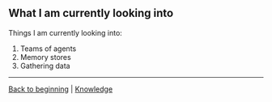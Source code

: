 ## What I am currently looking into ##

Things I am currently looking into:

1. Teams of agents
2. Memory stores
3. Gathering data

---
[Back to beginning](../2-introduction/slide.md) | [Knowledge](../6-knowledge/slide.md)